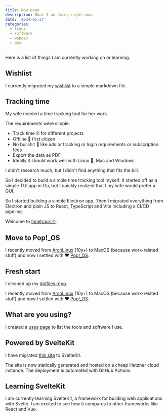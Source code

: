 ```yaml
---
title: Now page
description: What I am doing right now.
date: '2024-05-27'
categories:
  - linux
  - software
  - webdev
  - dev
---
```


Here is a list of things I am currently working on or learning.

## Wishlist

I currently migrated my [wishlist](/wishlist) to a simple markdown file.

## Tracking time

My wife needed a time tracking tool for her work.

The requirements were simple:

- Track time ⏰ for different projects
- Offline 🙈 first citizen
- No bullshit 💩 like ads or tracking or login requirements or subscription fees
- Export the data as PDF
- Ideally it should work well with Linux 🐧, Mac and Windows

I didn't research much, but I didn't find anything that fits the bill.

So I decided to build a simple time tracking tool myself.
It started off as a simple TUI app in Go,
but I quickly realized that I my wife would prefer a GUI.

So I started building a simple Electron app.
Then I migrated everything from Electron and plain JS
to React, TypeScript and Vite including a CI/CD pipeline.

Welcome to [timetrack ⏰](https://timetrack.mistweaver.co).

## Move to Pop!\_OS

I recently moved from [ArchLinux](https://www.archlinux.org) (10y+)
to MacOS (because work-related stuff) and now I settled with ❤️
[Pop!\_OS](https://pop.system76.com/).

## Fresh start

I cleaned up my [dotfiles repo](https://github.com/gorillamoe/dotfiles).

I recently moved from [ArchLinux](https://www.archlinux.org) (10y+)
to MacOS (because work-related stuff) and now I settled with ❤️
[Pop!\_OS](https://pop.system76.com/).

## What are you using?

I created a [uses page](/uses) to list the tools and software I use.

## Powered by SvelteKit

I have migrated [this site](/) to SvelteKit.

The site is now statically generated and hosted on a cheap Hetzner cloud instance.
The deployment is automated with GitHub Actions.

## Learning SvelteKit

I am currently learning SvelteKit,
a framework for building web applications with Svelte.
I am excited to see how it compares to other frameworks like React and Vue.
